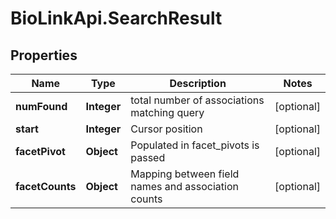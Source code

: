# BioLinkApi.SearchResult

## Properties
Name | Type | Description | Notes
------------ | ------------- | ------------- | -------------
**numFound** | **Integer** | total number of associations matching query | [optional] 
**start** | **Integer** | Cursor position | [optional] 
**facetPivot** | **Object** | Populated in facet_pivots is passed | [optional] 
**facetCounts** | **Object** | Mapping between field names and association counts | [optional] 



